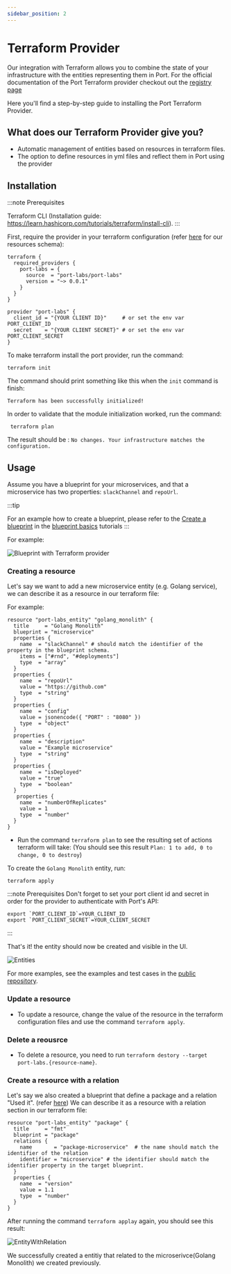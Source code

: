 ```yaml
---
sidebar_position: 2
---
```


# Terraform Provider

Our integration with Terraform allows you to combine the state of your infrastructure with the entities representing them in Port. For the official documentation of the Port Terraform provider checkout out the [registry page](https://registry.terraform.io/providers/port-labs/port/)

Here you'll find a step-by-step guide to installing the Port Terraform Provider.

## What does our Terraform Provider give you?

- Automatic management of entities based on resources in terraform files.
- The option to define resources in yml files and reflect them in Port using the provider

## Installation

:::note Prerequisites

Terraform CLI (Installation guide: https://learn.hashicorp.com/tutorials/terraform/install-cli).
:::

First, require the provider in your terraform configuration (refer [here](https://registry.terraform.io/providers/port-labs/port-labs/latest/docs/resources/entity) for our resources schema):

```hcl
terraform {
  required_providers {
    port-labs = {
      source  = "port-labs/port-labs"
      version = "~> 0.0.1"
    }
  }
}

provider "port-labs" {
  client_id = "{YOUR CLIENT ID}"     # or set the env var PORT_CLIENT_ID
  secret    = "{YOUR CLIENT SECRET}" # or set the env var PORT_CLIENT_SECRET
}
```

To make terraform install the port provider, run the command:

```shell
terraform init
```

The command should print something like this when the `init` command is finish:

`Terraform has been successfully initialized!`

In order to validate that the module initialization worked, run the command:

```shell
 terraform plan
```

The result should be : `No changes. Your infrastructure matches the configuration.`

## Usage

Assume you have a blueprint for your microservices, and that a microservice has two properties: `slackChannel` and `repoUrl`.

:::tip

For an example how to create a blueprint, please refer to the [Create a blueprint](../tutorials/blueprint-basics.md#create-blueprints) in the [blueprint basics](../tutorials/blueprint-basics.md) tutorials
:::

For example:

![Blueprint with Terraform provider](../../static/img/integrations/terraform-provider/MicroserviceBlueprint.png)

### Creating a resource

Let's say we want to add a new microservice entity (e.g. Golang service), we can describe it as a resource in our terraform file:

For example:

```hcl
resource "port-labs_entity" "golang_monolith" {
  title     = "Golang Monolith"
  blueprint = "microservice"
  properties {
    name  = "slackChannel" # should match the identifier of the property in the blueprint schema.
    items = ["#rnd", "#deployments"]
    type  = "array"
  }
  properties {
    name  = "repoUrl"
    value = "https://github.com"
    type  = "string"
  }
  properties {
    name  = "config"
    value = jsonencode({ "PORT" : "8080" })
    type  = "object"
  }
  properties {
    name  = "description"
    value = "Example microservice"
    type  = "string"
  }
  properties {
    name  = "isDeployed"
    value = "true"
    type  = "boolean"
  }
   properties {
    name  = "numberOfReplicates"
    value = 1
    type  = "number"
  }
}
```

- Run the command `terraform plan` to see the resulting set of actions terraform will take: (You should see this result `Plan: 1 to add, 0 to change, 0 to destroy`)

To create the `Golang Monolith` entity, run:

```shell
terraform apply
```

:::note Prerequisites
Don't forget to set your port client id and secret in order for the provider to authenticate with Port's API:

```shell
export `PORT_CLIENT_ID`=YOUR_CLIENT_ID
export `PORT_CLIENT_SECRET`=YOUR_CLIENT_SECRET
```

:::

That's it! the entity should now be created and visible in the UI.

![Entities](../../static/img/integrations/terraform-provider/Entities.png)

For more examples, see the examples and test cases in the [public repository](https://github.com/port-labs/terraform-provider-port).

### Update a resource

- To update a resource, change the value of the resource in the terraform configuration files and use the command `terraform apply`.

### Delete a reousrce

- To delete a resource, you need to run `terraform destory --target port-labs.{resource-name}`.

### Create a resource with a relation

Let's say we also created a blueprint that define a package and a relation "Used it". (refer [here](../tutorials/relation-basics.md))
We can describe it as a resource with a relation section in our terraform file:

```hcl
resource "port-labs_entity" "package" {
  title     = "fmt"
  blueprint = "package"
  relations {
    name       = "package-microservice"  # the name should match the identifier of the relation
    identifier = "microservice" # the identifier should match the identifier property in the target blueprint.
  }
  properties {
    name  = "version"
    value = 1.1
    type  = "number"
  }
}
```

After running the command `terraform applay` again, you should see this result:

![EntityWithRelation](../../static/img/integrations/terraform-provider/EntityWithRelation.png)

We successfully created a entitiy that related to the microserivce(Golang Monolith) we created previously.
